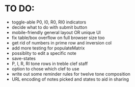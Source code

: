 # TO DO:
* toggle-able P0, I0, R0, RI0 indicators
* decide what to do with submit button
* mobile-friendly general layout OR unique UI
* fix table/box overflow on full browser size too
* get rid of numbers in prime row and inversion col
* add more testing for populateMatrix
* possiblity to edit a specific note
* save-states
* P, I, R, RI tone rows in treble clef staff
* option to chose which clef to use
* write out some reminder rules for twelve tone composition
* URL encoding of notes picked and states to aid in sharing